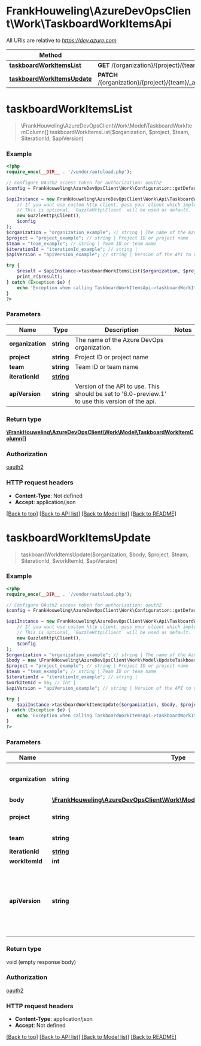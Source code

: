 # FrankHouweling\AzureDevOpsClient\Work\TaskboardWorkItemsApi

All URIs are relative to *https://dev.azure.com*

Method | HTTP request | Description
------------- | ------------- | -------------
[**taskboardWorkItemsList**](TaskboardWorkItemsApi.md#taskboardWorkItemsList) | **GET** /{organization}/{project}/{team}/_apis/work/taskboardworkitems/{iterationId} | 
[**taskboardWorkItemsUpdate**](TaskboardWorkItemsApi.md#taskboardWorkItemsUpdate) | **PATCH** /{organization}/{project}/{team}/_apis/work/taskboardworkitems/{iterationId}/{workItemId} | 


# **taskboardWorkItemsList**
> \FrankHouweling\AzureDevOpsClient\Work\Model\TaskboardWorkItemColumn[] taskboardWorkItemsList($organization, $project, $team, $iterationId, $apiVersion)





### Example
```php
<?php
require_once(__DIR__ . '/vendor/autoload.php');

// Configure OAuth2 access token for authorization: oauth2
$config = FrankHouweling\AzureDevOpsClient\Work\Configuration::getDefaultConfiguration()->setAccessToken('YOUR_ACCESS_TOKEN');

$apiInstance = new FrankHouweling\AzureDevOpsClient\Work\Api\TaskboardWorkItemsApi(
    // If you want use custom http client, pass your client which implements `GuzzleHttp\ClientInterface`.
    // This is optional, `GuzzleHttp\Client` will be used as default.
    new GuzzleHttp\Client(),
    $config
);
$organization = "organization_example"; // string | The name of the Azure DevOps organization.
$project = "project_example"; // string | Project ID or project name
$team = "team_example"; // string | Team ID or team name
$iterationId = "iterationId_example"; // string | 
$apiVersion = "apiVersion_example"; // string | Version of the API to use.  This should be set to '6.0-preview.1' to use this version of the api.

try {
    $result = $apiInstance->taskboardWorkItemsList($organization, $project, $team, $iterationId, $apiVersion);
    print_r($result);
} catch (Exception $e) {
    echo 'Exception when calling TaskboardWorkItemsApi->taskboardWorkItemsList: ', $e->getMessage(), PHP_EOL;
}
?>
```

### Parameters

Name | Type | Description  | Notes
------------- | ------------- | ------------- | -------------
 **organization** | **string**| The name of the Azure DevOps organization. |
 **project** | **string**| Project ID or project name |
 **team** | **string**| Team ID or team name |
 **iterationId** | [**string**](../Model/.md)|  |
 **apiVersion** | **string**| Version of the API to use.  This should be set to &#39;6.0-preview.1&#39; to use this version of the api. |

### Return type

[**\FrankHouweling\AzureDevOpsClient\Work\Model\TaskboardWorkItemColumn[]**](../Model/TaskboardWorkItemColumn.md)

### Authorization

[oauth2](../../README.md#oauth2)

### HTTP request headers

 - **Content-Type**: Not defined
 - **Accept**: application/json

[[Back to top]](#) [[Back to API list]](../../README.md#documentation-for-api-endpoints) [[Back to Model list]](../../README.md#documentation-for-models) [[Back to README]](../../README.md)

# **taskboardWorkItemsUpdate**
> taskboardWorkItemsUpdate($organization, $body, $project, $team, $iterationId, $workItemId, $apiVersion)





### Example
```php
<?php
require_once(__DIR__ . '/vendor/autoload.php');

// Configure OAuth2 access token for authorization: oauth2
$config = FrankHouweling\AzureDevOpsClient\Work\Configuration::getDefaultConfiguration()->setAccessToken('YOUR_ACCESS_TOKEN');

$apiInstance = new FrankHouweling\AzureDevOpsClient\Work\Api\TaskboardWorkItemsApi(
    // If you want use custom http client, pass your client which implements `GuzzleHttp\ClientInterface`.
    // This is optional, `GuzzleHttp\Client` will be used as default.
    new GuzzleHttp\Client(),
    $config
);
$organization = "organization_example"; // string | The name of the Azure DevOps organization.
$body = new \FrankHouweling\AzureDevOpsClient\Work\Model\UpdateTaskboardWorkItemColumn(); // \FrankHouweling\AzureDevOpsClient\Work\Model\UpdateTaskboardWorkItemColumn | 
$project = "project_example"; // string | Project ID or project name
$team = "team_example"; // string | Team ID or team name
$iterationId = "iterationId_example"; // string | 
$workItemId = 56; // int | 
$apiVersion = "apiVersion_example"; // string | Version of the API to use.  This should be set to '6.0-preview.1' to use this version of the api.

try {
    $apiInstance->taskboardWorkItemsUpdate($organization, $body, $project, $team, $iterationId, $workItemId, $apiVersion);
} catch (Exception $e) {
    echo 'Exception when calling TaskboardWorkItemsApi->taskboardWorkItemsUpdate: ', $e->getMessage(), PHP_EOL;
}
?>
```

### Parameters

Name | Type | Description  | Notes
------------- | ------------- | ------------- | -------------
 **organization** | **string**| The name of the Azure DevOps organization. |
 **body** | [**\FrankHouweling\AzureDevOpsClient\Work\Model\UpdateTaskboardWorkItemColumn**](../Model/UpdateTaskboardWorkItemColumn.md)|  |
 **project** | **string**| Project ID or project name |
 **team** | **string**| Team ID or team name |
 **iterationId** | [**string**](../Model/.md)|  |
 **workItemId** | **int**|  |
 **apiVersion** | **string**| Version of the API to use.  This should be set to &#39;6.0-preview.1&#39; to use this version of the api. |

### Return type

void (empty response body)

### Authorization

[oauth2](../../README.md#oauth2)

### HTTP request headers

 - **Content-Type**: application/json
 - **Accept**: Not defined

[[Back to top]](#) [[Back to API list]](../../README.md#documentation-for-api-endpoints) [[Back to Model list]](../../README.md#documentation-for-models) [[Back to README]](../../README.md)

